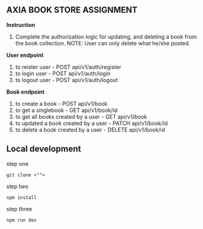 ## AXIA BOOK STORE ASSIGNMENT ##

**Instruction**

1. Complete the authorization logic for updating, and deleting a book from the book collection. NOTE: User can only delete what he/she posted. 

**User endpoint**

1. to reister user - POST api/v1/auth/register
2. to login user - POST api/v1/auth/login
3. to logout user - POST api/v1/auth/logout


**Book endpoint**

1. to create a book - POST api/v1/book
2. to get a singlebook - GET api/v1/book/id
3. to get all books created by a user - GET api/v1/book
4. to updated a book created by a user - PATCH api/v1/book/id
5. to delete a book created by a user - DELETE api/v1/book/id

## Local development ##

step one
```
git clone <"">

```
step two

```
npm install

```

step three 
```
npm run dev

```

